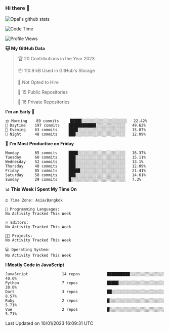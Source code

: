 ### Hi there 👋

![Opal's github stats](https://github-readme-stats.vercel.app/api?username=coolkidneversleep&count_private=true&show_icons=true&theme=radical)


<!--START_SECTION:waka-->
![Code Time](http://img.shields.io/badge/Code%20Time-64%20hrs%2038%20mins-blue)

![Profile Views](http://img.shields.io/badge/Profile%20Views-26-blue)

**🐱 My GitHub Data** 

> 🏆 20 Contributions in the Year 2023
 > 
> 📦 110.9 kB Used in GitHub's Storage 
 > 
> 🚫 Not Opted to Hire
 > 
> 📜 15 Public Repositories 
 > 
> 🔑 16 Private Repositories  
 > 
**I'm an Early 🐤** 

```text
🌞 Morning    89 commits     █████░░░░░░░░░░░░░░░░░░░░   22.42% 
🌆 Daytime    197 commits    ████████████░░░░░░░░░░░░░   49.62% 
🌃 Evening    63 commits     ████░░░░░░░░░░░░░░░░░░░░░   15.87% 
🌙 Night      48 commits     ███░░░░░░░░░░░░░░░░░░░░░░   12.09%

```
📅 **I'm Most Productive on Friday** 

```text
Monday       65 commits     ████░░░░░░░░░░░░░░░░░░░░░   16.37% 
Tuesday      60 commits     ███░░░░░░░░░░░░░░░░░░░░░░   15.11% 
Wednesday    52 commits     ███░░░░░░░░░░░░░░░░░░░░░░   13.1% 
Thursday     48 commits     ███░░░░░░░░░░░░░░░░░░░░░░   12.09% 
Friday       85 commits     █████░░░░░░░░░░░░░░░░░░░░   21.41% 
Saturday     58 commits     ███░░░░░░░░░░░░░░░░░░░░░░   14.61% 
Sunday       29 commits     █░░░░░░░░░░░░░░░░░░░░░░░░   7.3%

```


📊 **This Week I Spent My Time On** 

```text
⌚︎ Time Zone: Asia/Bangkok

💬 Programming Languages: 
No Activity Tracked This Week

🔥 Editors: 
No Activity Tracked This Week

🐱‍💻 Projects: 
No Activity Tracked This Week

💻 Operating System: 
No Activity Tracked This Week

```

**I Mostly Code in JavaScript** 

```text
JavaScript               14 repos            ██████████░░░░░░░░░░░░░░░   40.0% 
Python                   7 repos             █████░░░░░░░░░░░░░░░░░░░░   20.0% 
Dart                     3 repos             ██░░░░░░░░░░░░░░░░░░░░░░░   8.57% 
Ruby                     2 repos             █░░░░░░░░░░░░░░░░░░░░░░░░   5.71% 
Vue                      2 repos             █░░░░░░░░░░░░░░░░░░░░░░░░   5.71%

```



 Last Updated on 10/01/2023 16:09:31 UTC
<!--END_SECTION:waka-->
